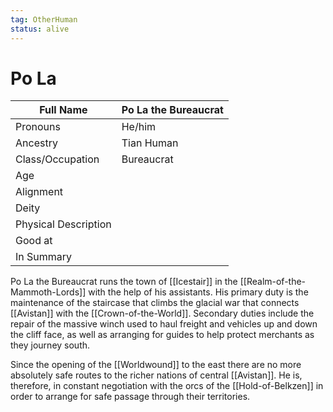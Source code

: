 ```yaml
---
tag: OtherHuman
status: alive
---
```

# Po La
| Full Name            | Po La the Bureaucrat |
| -------------------- | -------------------- |
| Pronouns             | He/him               |
| Ancestry             | Tian Human           |
| Class/Occupation     | Bureaucrat           |
| Age                  |                      |
| Alignment            |                      |
| Deity                |                      |
| Physical Description |                      |
| Good at              |                      |
| In Summary           |                      |

Po La the Bureaucrat runs the town of [[Icestair]] in the [[Realm-of-the-Mammoth-Lords]] with the help of his assistants. His primary duty is the maintenance of the staircase that climbs the glacial war that connects [[Avistan]] with the [[Crown-of-the-World]]. Secondary duties include the repair of the massive winch used to haul freight and vehicles up and down the cliff face, as well as arranging for guides to help protect merchants as they journey south.

Since the opening of the [[Worldwound]] to the east there are no more absolutely safe routes to the richer nations of central [[Avistan]]. He is, therefore, in constant negotiation with the orcs of the [[Hold-of-Belkzen]] in order to arrange for safe passage through their territories.